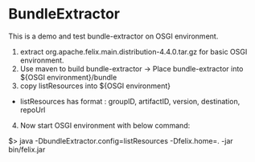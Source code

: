 BundleExtractor  
===============  
This is a demo and test bundle-extractor on OSGI environment.  
1. extract org.apache.felix.main.distribution-4.4.0.tar.gz for basic OSGI environment.  
2. Use maven to build bundle-extractor -> Place bundle-extractor into ${OSGI environment}/bundle  
3. copy listResources into ${OSGI environment}  
  - listResources has format : groupID, artifactID, version, destination, repoUrl  
4. Now start OSGI environment with below command:  
  
  $> java -DbundleExtractor.config=listResources -Dfelix.home=. -jar bin/felix.jar
